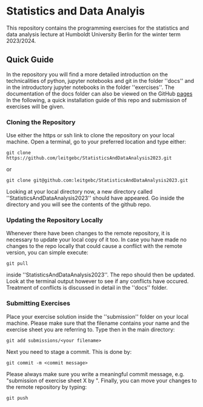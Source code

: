# Statistics and Data Analyis

This repository contains the programming exercises for the statistics and data analysis lecture at Humboldt University Berlin for the winter term 2023/2024.

## Quick Guide

In the repository you will find a more detailed introduction on the technicalities of python, jupyter notebooks and git in the folder ''docs'' and in the introductory jupyter notebooks in the folder ''exercises''. The documentation of the docs folder can also be viewed on the GitHub [pages](https://leitgebc.github.io/StatisticsAndDataAnalysis2023/) In the following, a quick installation guide of this repo and submission of exercises will be given.

### Cloning the Repository

Use either the https or ssh link to clone the repository on your local machine. Open a terminal, go to your preferred location and type either:
```
git clone https://github.com/leitgebc/StatisticsAndDataAnalysis2023.git
```
or 
```
git clone git@github.com:leitgebc/StatisticsAndDataAnalysis2023.git
```

Looking at your local directory now, a new directory called ''StatisticsAndDataAnalysis2023'' should have appeared. Go inside the directory and you will see the contents of the github repo.

### Updating the Repository Locally

Whenever there have been changes to the remote repository, it is necessary to update your local copy of it too. In case you have made no changes to the repo locally that could cause a conflict with the remote version, you can simple execute:
```
git pull
```
inside ''StatisticsAndDataAnalysis2023''. The repo should then be updated. Look at the terminal output however to see if any conflicts have occured. Treatment of conflicts is discussed in detail in the ''docs'' folder.

### Submitting Exercises

Place your exercise solution inside the ''submission'' folder on your local machine. Please make sure that the filename contains your name and the exercise sheet you are referring to.
Type then in the main directory:
```
git add submissions/<your filename>
```

Next you need to stage a commit. This is done by:
```
git commit -m <commit message>
```
Please always make sure you write a meaningful commit message, e.g. "submission of exercise sheet X by <name>".
Finally, you can move your changes to the remote repository by typing:
```
git push
```



